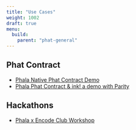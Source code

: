 ```yaml
---
title: "Use Cases"
weight: 1002
draft: true
menu:
  build:
    parent: "phat-general"
---
```


## Phat Contract

<!-- TODO.shelven: migrate awesome-phat-contract contents -->

* [Phala Native Phat Contract Demo](https://www.youtube.com/watch?v=zaogHCuySD0&t=147s)
* [Phala Phat Contract & ink! a demo with Parity](https://www.youtube.com/watch?v=aZGj4FhkY6A)


## Hackathons

* [Phala x Encode Club Workshop](https://youtu.be/GitDpeULIkY?t=139)
